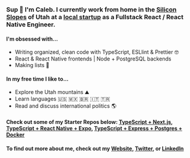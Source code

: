 ### Sup 🤙 I'm Caleb. I currently work from home in the [Silicon Slopes](https://en.wikipedia.org/wiki/Silicon_Slopes) of Utah at a [local startup](https://zoowho.com/) as a Fullstack React / React Native Engineer.

#### I'm obsessed with...
- Writing organized, clean code with TypeScript, ESLlint & Prettier 🤓
- React & React Native frontends | Node + PostgreSQL backends
- Making lists 📝

#### In my free time I like to...
- Explore the Utah mountains ⛰️
- Learn languages 🇺🇸 🇲🇽 🇧🇷 🇮🇹 🇹🇷
- Read and discuss international politics 🌎

#### Check out some of my Starter Repos below: [TypeScript + Next.js](https://github.com/CalebLovell/next-typescript-starter), [TypeScript + React Native + Expo](https://github.com/CalebLovell/react-native-expo-starter), [TypeScript + Express + Postgres + Docker](https://github.com/CalebLovell/ts-pg-backend-starter)

#### To find out more about me, check out my [Website](https://www.caleblovell.dev/), [Twitter](https://twitter.com/Caleb__Lovell), or [LinkedIn](https://www.linkedin.com/in/caleblovell/)
